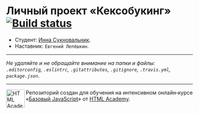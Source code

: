 # Личный проект «Кексобукинг» [![Build status][travis-image]][travis-url]

* Студент: [Инна Сукновальник](https://up.htmlacademy.ru/javascript/10/user/67382).
* Наставник: `Евгений Лепёшкин`.

---

_Не удаляйте и не обращайте внимание на папки и файлы:_<br>
_`.editorconfig`, `.eslintrc`, `.gitattributes`, `.gitignore`, `.travis.yml`, `package.json`._

---

<a href="https://htmlacademy.ru/intensive/javascript"><img align="left" width="50" height="50" title="HTML Academy" src="https://up.htmlacademy.ru/static/img/intensive/javascript/logo-for-github.svg"></a>

Репозиторий создан для обучения на интенсивном онлайн‑курсе «[Базовый JavaScript](https://htmlacademy.ru/intensive/javascript)» от [HTML Academy](https://htmlacademy.ru).

[travis-image]: https://travis-ci.org/htmlacademy-javascript/67382-keksobooking.svg?branch=master
[travis-url]: https://travis-ci.org/htmlacademy-javascript/67382-keksobooking
